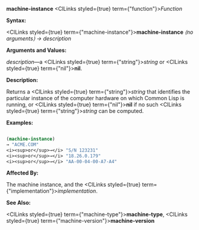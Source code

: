 **machine-instance** <ClLinks styled={true} term={"function"}><i>Function</i></ClLinks> 



**Syntax:** 



<ClLinks styled={true} term={"machine-instance"}><b>machine-instance</b></ClLinks> *⟨no arguments⟩ → description* 



**Arguments and Values:** 



*description*—a <ClLinks styled={true} term={"string"}><i>string</i></ClLinks> or <ClLinks styled={true} term={"nil"}><b>nil</b></ClLinks>. 



**Description:** 



Returns a <ClLinks styled={true} term={"string"}><i>string</i></ClLinks> that identifies the particular instance of the computer hardware on which Common Lisp is running, or <ClLinks styled={true} term={"nil"}><b>nil</b></ClLinks> if no such <ClLinks styled={true} term={"string"}><i>string</i></ClLinks> can be computed. 



**Examples:**
```lisp

(machine-instance) 
→ "ACME.COM" 
<i><sup>or</sup>→</i> "S/N 123231" 
<i><sup>or</sup>→</i> "18.26.0.179" 
<i><sup>or</sup>→</i> "AA-00-04-00-A7-A4" 

```
**Affected By:** 



The machine instance, and the <ClLinks styled={true} term={"implementation"}><i>implementation</i></ClLinks>. 







 



 



**See Also:** 



<ClLinks styled={true} term={"machine-type"}><b>machine-type</b></ClLinks>, <ClLinks styled={true} term={"machine-version"}><b>machine-version</b></ClLinks> 



